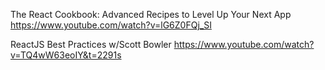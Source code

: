 The React Cookbook: Advanced Recipes to Level Up Your Next App
https://www.youtube.com/watch?v=lG6Z0FQj_SI

ReactJS Best Practices w/Scott Bowler
https://www.youtube.com/watch?v=TQ4wW63eoIY&t=2291s
